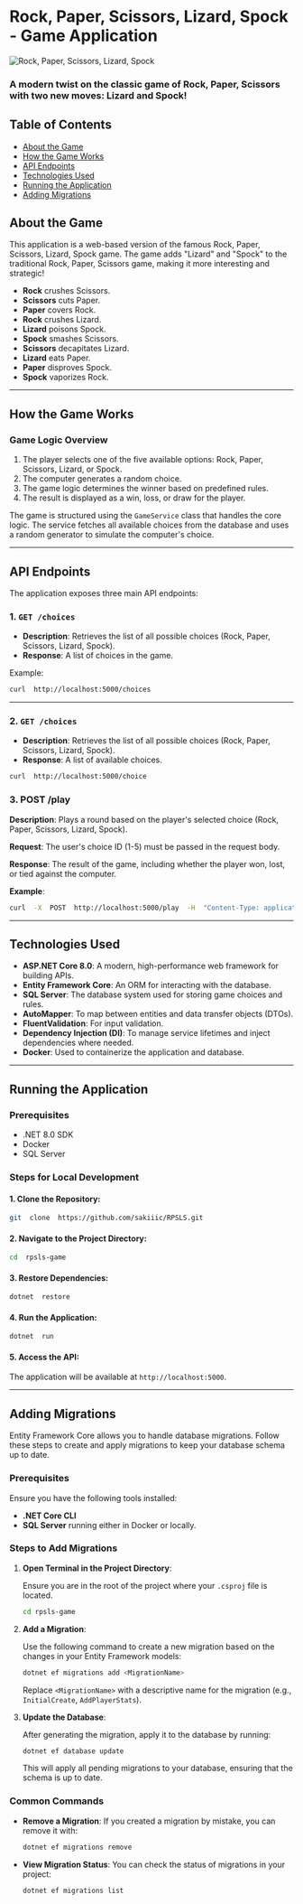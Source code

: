 
# Rock, Paper, Scissors, Lizard, Spock - Game Application

<p  align="center">

![Rock, Paper, Scissors, Lizard, Spock](./img/RPSLS.webp)

</p>

### A modern twist on the classic game of Rock, Paper, Scissors with two new moves: Lizard and Spock!

## Table of Contents

- [About the Game](#about-the-game)
- [How the Game Works](#how-the-game-works)
- [API Endpoints](#api-endpoints)
- [Technologies Used](#technologies-used)
- [Running the Application](#running-the-application)
- [Adding Migrations](#adding-migrations)

## About the Game

This application is a web-based version of the famous Rock, Paper, Scissors, Lizard, Spock game. The game adds "Lizard" and "Spock" to the traditional Rock, Paper, Scissors game, making it more interesting and strategic!

-  **Rock** crushes Scissors.
-  **Scissors** cuts Paper.
-  **Paper** covers Rock.
-  **Rock** crushes Lizard.
-  **Lizard** poisons Spock.
-  **Spock** smashes Scissors.
-  **Scissors** decapitates Lizard.
-  **Lizard** eats Paper.
-  **Paper** disproves Spock.
-  **Spock** vaporizes Rock.

---

## How the Game Works

### Game Logic Overview

1. The player selects one of the five available options: Rock, Paper, Scissors, Lizard, or Spock.
2. The computer generates a random choice.
3. The game logic determines the winner based on predefined rules.
4. The result is displayed as a win, loss, or draw for the player.

The game is structured using the `GameService` class that handles the core logic. The service fetches all available choices from the database and uses a random generator to simulate the computer's choice.

---

## API Endpoints

The application exposes three main API endpoints:

### 1. `GET /choices`
-  **Description**: Retrieves the list of all possible choices (Rock, Paper, Scissors, Lizard, Spock).
-  **Response**: A list of choices in the game.

Example:
```bash
curl  http://localhost:5000/choices
```

---

### 2. `GET /choices`
-  **Description**: Retrieves the list of all possible choices (Rock, Paper, Scissors, Lizard, Spock).
-  **Response**: A list of available choices.

```bash
curl  http://localhost:5000/choice
```

### 3. POST /play
**Description**: Plays a round based on the player's selected choice (Rock, Paper, Scissors, Lizard, Spock).

**Request**: The user's choice ID (1-5) must be passed in the request body.

**Response**: The result of the game, including whether the player won, lost, or tied against the computer.

**Example**:
```bash
curl  -X  POST  http://localhost:5000/play  -H  "Content-Type: application/json"  -d  "3"
```

---

## Technologies Used

-  **ASP.NET Core 8.0**: A modern, high-performance web framework for building APIs.
-  **Entity Framework Core**: An ORM for interacting with the database.
-  **SQL Server**: The database system used for storing game choices and rules.
-  **AutoMapper**: To map between entities and data transfer objects (DTOs).
-  **FluentValidation**: For input validation.
-  **Dependency Injection (DI)**: To manage service lifetimes and inject dependencies where needed.
-  **Docker**: Used to containerize the application and database.

---
## Running the Application

### Prerequisites

- .NET 8.0 SDK
- Docker
- SQL Server

### Steps for Local Development

#### 1. Clone the Repository:
```bash
git  clone  https://github.com/sakiiic/RPSLS.git
```

#### 2. Navigate to the Project Directory:
```bash
cd  rpsls-game
```

#### 3. Restore Dependencies:
```bash
dotnet  restore
```

#### 4. Run the Application:
```bash
dotnet  run
```

#### 5. Access the API:
The application will be available at `http://localhost:5000`.

---

## Adding Migrations

Entity Framework Core allows you to handle database migrations. Follow these steps to create and apply migrations to keep your database schema up to date.

### Prerequisites

Ensure you have the following tools installed:

- **.NET Core CLI**
- **SQL Server** running either in Docker or locally.

### Steps to Add Migrations

1. **Open Terminal in the Project Directory**:

   Ensure you are in the root of the project where your `.csproj` file is located.

   ```bash
   cd rpsls-game
   ```

2. **Add a Migration**:

   Use the following command to create a new migration based on the changes in your Entity Framework models:

   ```bash
   dotnet ef migrations add <MigrationName>
   ```

   Replace `<MigrationName>` with a descriptive name for the migration (e.g., `InitialCreate`, `AddPlayerStats`).

3. **Update the Database**:

   After generating the migration, apply it to the database by running:

   ```bash
   dotnet ef database update
   ```

   This will apply all pending migrations to your database, ensuring that the schema is up to date.

### Common Commands

- **Remove a Migration**: If you created a migration by mistake, you can remove it with:

   ```bash
   dotnet ef migrations remove
   ```

- **View Migration Status**: You can check the status of migrations in your project:

   ```bash
   dotnet ef migrations list
   ```

